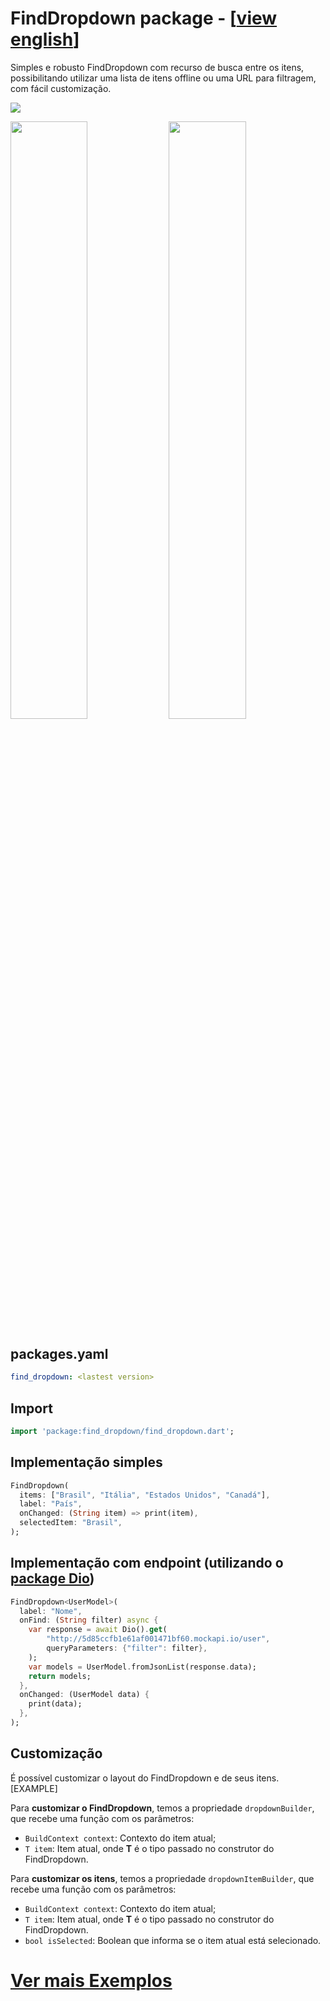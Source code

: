 # FindDropdown package - [[view english](https://github.com/davidsdearaujo/find_dropdown/blob/master/README.md)]

Simples e robusto FindDropdown com recurso de busca entre os itens, possibilitando utilizar uma lista de itens offline ou uma URL para filtragem, com fácil customização.

![](https://github.com/davidsdearaujo/find_dropdown/blob/master/screenshots/Screenshot_4.png?raw=true)

<img src="https://github.com/davidsdearaujo/find_dropdown/blob/master/screenshots/GIF_Endpoint.gif?raw=true" width="49.5%" /> <img src="https://github.com/davidsdearaujo/find_dropdown/blob/master/screenshots/GIF_Custom_Layout.gif?raw=true" width="49.5%" />


## packages.yaml
```yaml
find_dropdown: <lastest version>
```

## Import
```dart
import 'package:find_dropdown/find_dropdown.dart';
```

## Implementação simples
```dart
FindDropdown(
  items: ["Brasil", "Itália", "Estados Unidos", "Canadá"],
  label: "País",
  onChanged: (String item) => print(item),
  selectedItem: "Brasil",
);
```

## Implementação com endpoint (utilizando o [package Dio](https://pub.dev/packages/dio))
```dart
FindDropdown<UserModel>(
  label: "Nome",
  onFind: (String filter) async {
    var response = await Dio().get(
        "http://5d85ccfb1e61af001471bf60.mockapi.io/user",
        queryParameters: {"filter": filter},
    );
    var models = UserModel.fromJsonList(response.data);
    return models;
  },
  onChanged: (UserModel data) {
    print(data);
  },
);
```
## Customização
É possível customizar o layout do FindDropdown e de seus itens. [EXAMPLE]

Para **customizar o FindDropdown**, temos a propriedade `dropdownBuilder`, que recebe uma função com os parâmetros:
- `BuildContext context`: Contexto do item atual;
- `T item`: Item atual, onde **T** é o tipo passado no construtor do FindDropdown.

Para **customizar os itens**, temos a propriedade `dropdownItemBuilder`, que recebe uma função com os parâmetros:
- `BuildContext context`: Contexto do item atual;
- `T item`: Item atual, onde **T** é o tipo passado no construtor do FindDropdown.
- `bool isSelected`: Boolean que informa se o item atual está selecionado.

# [Ver mais Exemplos](https://github.com/davidsdearaujo/find_dropdown/tree/master/example)